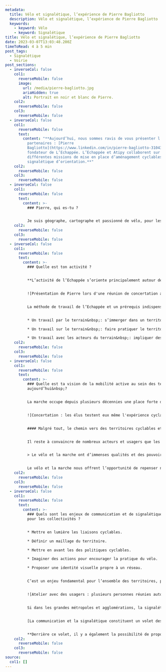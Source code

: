 ```yaml
---
metadata:
  title: Vélo et signalétique, l’expérience de Pierre Bagliotto
  description: Vélo et signalétique, l’expérience de Pierre Bagliotto
  keywords:
    - keyword: Vélo
    - keyword: Signalétique
title: Vélo et signalétique, l’expérience de Pierre Bagliotto
date: 2023-03-07T13:03:48.200Z
timeToRead: 4 à 5 min
post_tags:
  - Signalétique
  - Voirie
post_sections:
  - inverseCol: false
    col1:
      reverseMobile: false
      image:
        url: /media/pierre-bagliotto.jpg
        ariaHidden: true
        alt: Portrait en noir et blanc de Pierre.
    col2:
      reverseMobile: false
    col3:
      reverseMobile: false
  - inverseCol: false
    col1:
      reverseMobile: false
      text:
        content: "**Aujourd’hui, nous sommes ravis de vous présenter l’un de nos
          partenaires : [Pierre
          Bagliotto](https://www.linkedin.com/in/pierre-bagliotto-3104309a/),
          fondateur de L’Echappée. L’Echappée et Atipy collaborent sur
          différentes missions de mise en place d’aménagement cyclables, dont la
          signalétique d’orientation.**"
    col2:
      reverseMobile: false
    col3:
      reverseMobile: false
  - inverseCol: false
    col1:
      reverseMobile: false
      text:
        content: >-
          ### Pierre, qui es-tu ?


          Je suis géographe, cartographe et passionné de vélo, pour les sensations qu’il procure et pour ses capacités à pouvoir répondre aux grands enjeux de société qui se posent. J’ai travaillé 12 ans en agence d’urbanisme avant de créer, en 2022, «&nbsp;L’Echappée&nbsp;» afin d’accompagner les territoires, leurs habitants et leurs acteurs dans la transformation des offres de mobilités et des habitudes de déplacements.
    col2:
      reverseMobile: false
    col3:
      reverseMobile: false
  - inverseCol: false
    col1:
      reverseMobile: false
      text:
        content: >-
          ### Quelle est ton activité ?


          **L’activité de l’Echappée s’oriente principalement autour des modes actifs en proposant une offre de conseil en politique publique, en planification urbaine et en aménagement. Parce qu’il y a autant de comportements différents que d’individus avec leurs propres visions, freins et appréhensions, notre approche se focalise sur la connaissance et la compréhension des usages et des besoins.**


          ![Présentation de Pierre lors d'une réunion de concertation avec les usagers](/media/pierre-bagliotto-echappee-concertation-velo.jpg)


          La méthode de travail de l’Echappée et un prérequis indispensable pour assurer l’appropriation du projet par les acteurs locaux et leur mise en œuvre&nbsp;:


          * Un travail par le terrain&nbsp;: s’immerger dans un territoire

          * Un travail sur le terrain&nbsp;: faire pratiquer le territoire aux décideurs

          * Un travail avec les acteurs du terrain&nbsp;: impliquer des ambassadeurs du territoire
    col2:
      reverseMobile: false
    col3:
      reverseMobile: false
  - inverseCol: false
    col1:
      reverseMobile: false
      text:
        content: >-
          ### Quelle est ta vision de la mobilité active au sein des territoires
          aujourd’hui&nbsp;?


          La marche occupe depuis plusieurs décennies une place forte dans la mobilité des français. Nous sommes tous piéton et les aménagements d’espaces publics, depuis une vingtaine d’années, ont contribué à rendre sa pratique plus attractive dans certains territoires. Le retour du vélo dans nos modes de vie est plus récent. Le vélo à assistance électrique, les différentes crises énergétiques ainsi que la multiplication des appels à projets et des aides financières de l’Etat a permis de redécouvrir ce mode de déplacement et d’engager, depuis 5 ans, d’importantes réflexions en matière de politique et d’aménagements cyclables y compris en milieu rural et en territoire de montagne.


          ![Concertation : les élus testent eux même l'expérience cyclable avec un déplacement en vélo.](/media/pierre-bagliotto-echappee-concertation-velo-2.jpg)


          #### Malgré tout, le chemin vers des territoires cyclables et marchables reste long.


          Il reste à convaincre de nombreux acteurs et usagers que les modes actifs peuvent jouer un rôle fondamental dans l’offre de transport d’un territoire en complément du covoiturage et des transports collectifs. En milieu rural, lieu privilégié d’intervention de l’Echappée, le travail de sensibilisation et d’acculturation aux champs des possibles offerts par les modes actifs commence à porter ces fruits mais il se heurte à un déficit d’ingénierie technique, à un émiettement des compétences et à des problématiques financières fortes dans des territoires où les capacités économiques sont très limitées.


          > Le vélo et la marche ont d’immenses qualités et des pouvoirs extraordinaires pour répondre aux défis climatiques, énergétiques, socio-économiques et de santé qui nous font face.


          Le vélo et la marche nous offrent l’opportunité de repenser notre rapport à l’espace public et à l’environnement, que nous avons perdu en devant «&nbsp;auto-dépendant&nbsp;»,  en proposant des espaces qui incluent et non plus qui excluent,  de repenser notre rapport au temps et à la planification urbaine, de retrouver de l’autonomie et de l’activité chez les enfants, les personnes âgées, les personnes à mobilité réduite, les familles, les actifs, les entrepreneurs…
    col2:
      reverseMobile: false
    col3:
      reverseMobile: false
  - inverseCol: false
    col1:
      reverseMobile: false
      text:
        content: >-
          ### Quels sont les enjeux de communication et de signalétique vélo
          pour les collectivités ?


          * Mettre en lumière les liaisons cyclables.

          * Définir un maillage du territoire.

          * Mettre en avant les des politiques cyclables.

          * Imaginer des actions pour encourager la pratique du vélo.

          * Proposer une identité visuelle propre à un réseau.


          C’est un enjeu fondamental pour l’ensemble des territoires, parfois un peu négligé et relégué en second plan par les investissements à réaliser en matière d’infrastructures qui occupent les débats et les esprits et qui laissent peu de place pour aborder ces outils.


          ![Atelier avec des usagers : plusieurs personnes réunies autour d'une carte.](/media/pierre-bagliotto-atipy-velo-signaletique-concertation.jpg)


          Si dans les grandes métropoles et agglomérations, la signalétique est un sujet souvent présent, il commence seulement à l’être en milieu rural. Ces territoires ont pris conscience qu’ils avaient à leur disposition un patrimoine routier dense, dont une grande partie avec de faibles trafics routiers, qu’ils pourraient dédier à la création d’itinéraires cyclables. La signalétique est un outil puissant qui leur offre la possibilité de mettre en lumière ces liaisons cyclables et de commencer à mailler leur territoire.


          [La communication et la signalétique constituent un volet des politiques cyclables](https://atipy.fr/expertises/design/design-des-mobilites) souvent mis en avant, après les infrastructures, par les ambassadeurs des territoires pour lesquels l’Echappée travaille. Ce volet offre cette possibilité d’imaginer des actions à court terme et à moindre coût pour encourager la pratique du vélo et faire tomber certains freins et/ou idées reçues. Développer des outils de communication et déployer une signalétique sur les itinéraires permettent de rendre visible le vélo sur un territoire et de l’inscrire dans la carte mentale des habitants.


          **Derrière ce volet, il y a également la possibilité de proposer une identité visuelle à un réseau et une politique cyclable (un nom, un logo, une charte graphique), là aussi pour contribuer à donner envie de pratiquer le vélo au quotidien et à changer ses habitudes de déplacement.**
    col2:
      reverseMobile: false
    col3:
      reverseMobile: false
source:
  col1: []
---
```

